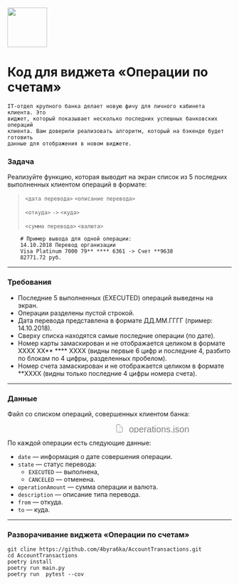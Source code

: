 # <img src="https://skyengpublic.notion.site/icons/castle_green.svg?mode=dark" width="89"/>

# Код для виджета «Операции по счетам»


    IT-отдел крупного банка делает новую фичу для личного кабинета клиента. Это
    виджет, который показывает несколько последних успешных банковских операций
    клиента. Вам доверили реализовать алгоритм, который на бэкенде будет готовить
    данные для отображения в новом виджете.

### Задача

Реализуйте функцию, которая выводит на экран список из 5 последних выполненных клиентом операций в формате:

>  `<дата перевода>` `<описание перевода>`
> 
>  `<откуда>` `->` `<куда>`
> 
>  `<сумма перевода>` `<валюта>`

```
    # Пример вывода для одной операции:
    14.10.2018 Перевод организации
    Visa Platinum 7000 79** **** 6361 -> Счет **9638
    82771.72 руб.
```
***
### Требования
* Последние 5 выполненных (EXECUTED) операций выведены на экран.
* Операции разделены пустой строкой.
* Дата перевода представлена в формате ДД.ММ.ГГГГ (пример: 14.10.2018).
* Сверху списка находятся самые последние операции (по дате).
* Номер карты замаскирован и не отображается целиком в формате  XXXX XX** **** XXXX (видны первые 6 цифр и последние 4, разбито по блокам по 4 цифры, разделенных пробелом).
* Номер счета замаскирован и не отображается целиком в формате  **XXXX 
(видны только последние 4 цифры номера счета).
***
### Данные
Файл со списком операций, совершенных клиентом банка:


[<svg viewBox="0 0 16 16" style="width: 100%; height: 20px; display: block; /*! fill: inherit; */ flex-shrink: 0; backface-visibility: hidden;">
<path stroke="white" d="M4.35645 15.4678H11.6367C13.0996 15.4678 13.8584 14.6953 13.8584 13.2256V7.02539C13.8584 6.0752 13.7354 5.6377 13.1406 5.03613L9.55176 1.38574C8.97754 0.804688 8.50586 0.667969 7.65137 0.667969H4.35645C2.89355 0.667969 2.13477 1.44043 2.13477 2.91016V13.2256C2.13477 14.7021 2.89355 15.4678 4.35645 15.4678ZM4.46582 14.1279C3.80273 14.1279 3.47461 13.7793 3.47461 13.1436V2.99219C3.47461 2.36328 3.80273 2.00781 4.46582 2.00781H7.37793V5.75391C7.37793 6.73145 7.86328 7.20312 8.83398 7.20312H12.5186V13.1436C12.5186 13.7793 12.1836 14.1279 11.5205 14.1279H4.46582ZM8.95703 6.02734C8.67676 6.02734 8.56055 5.9043 8.56055 5.62402V2.19238L12.334 6.02734H8.95703ZM8.59473 12.7266V10.6279L8.54004 9.56152L9.06641 10.1152L9.59277 10.6484C9.68848 10.7646 9.8457 10.833 9.98926 10.833C10.2969 10.833 10.5293 10.6143 10.5293 10.3066C10.5293 10.1357 10.4678 10.0127 10.3379 9.90332L8.45117 8.16699C8.29395 8.02344 8.16406 7.96191 7.99316 7.96191C7.8291 7.96191 7.69922 8.02344 7.54199 8.16699L5.65527 9.90332C5.52539 10.0127 5.46387 10.1357 5.46387 10.3066C5.46387 10.6143 5.68945 10.833 6.00391 10.833C6.14746 10.833 6.29785 10.7646 6.40039 10.6484L6.92676 10.1152L7.45312 9.56152L7.39844 10.6279V12.7266C7.39844 13.0547 7.67188 13.3008 7.99316 13.3008C8.32129 13.3008 8.59473 13.0547 8.59473 12.7266Z"></path>
<g font-size="16" font-family="sans-serif" fill="gray" stroke="none" text-anchor="small">
    <text x="25" y="15" dy="0">operations.json</text>
  </g>
</svg>](https://skyengpublic.notion.site/signed/https%3A%2F%2Fs3-us-west-2.amazonaws.com%2Fsecure.notion-static.com%2Fd22c7143-d55e-4f1d-aa98-e9b15e5e5efc%2Foperations.json?id=f11058ed-10ad-42ea-a13d-aad1945e5421&table=block&spaceId=0771f0bb-b4cb-4a14-bc05-94cbd33fc70d&name=operations.json&cache=v2)

По каждой операции есть следующие данные:
- `date` — информация о дате совершения операции.
- `state` — статус перевода:
    - `EXECUTED`  — выполнена,
    - `CANCELED`  — отменена.
- `operationAmount` — сумма операции и валюта.
- `description` — описание типа перевода.
- `from` — откуда.
- `to` — куда.
***

### Разворачивание виджета «Операции по счетам»
    git cline https://github.com/4byra6ka/AccountTransactions.git
    cd AccountTransactions
    poetry install
    poetry run main.py
    poetry run  pytest --cov
